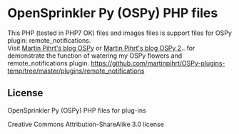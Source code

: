 # OpenSprinkler Py (OSPy) PHP files
This PHP (tested in PHP7 OK) files and images files is support files for OSPy plugin: remote_notifications.    
Visit [Martin Pihrt's blog OSPy](https://pihrt.com/automatOSPy/) or [Martin Pihrt's blog OSPy 2](https://pihrt.com/automatOSPy2/).. for demonstrate the function of watering my OSPy flowers and remote_notifications plugin.
https://github.com/martinpihrt/OSPy-plugins-temp/tree/master/plugins/remote_notifications

## License
OpenSprinkler Py (OSPy) PHP files for plug-ins

Creative Commons Attribution-ShareAlike 3.0 license
